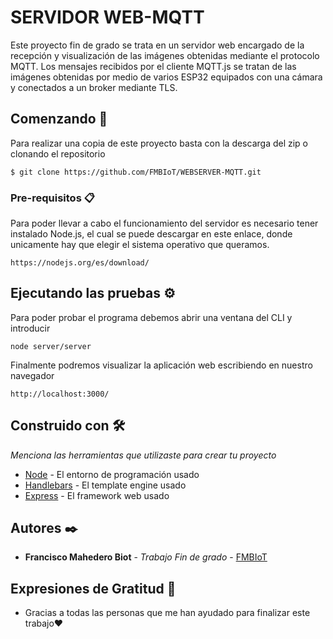 # SERVIDOR WEB-MQTT

Este proyecto fin de grado se trata en un servidor web encargado de la recepción y visualización de las imágenes obtenidas mediante el protocolo MQTT. Los mensajes recibidos por el cliente MQTT.js se tratan de las imágenes obtenidas por medio de varios ESP32 equipados con una cámara y conectados a un broker mediante TLS.
## Comenzando 🚀

Para realizar una copia de este proyecto basta con la descarga del zip o clonando el repositorio

```
$ git clone https://github.com/FMBIoT/WEBSERVER-MQTT.git
```


### Pre-requisitos 📋

Para poder llevar a cabo el funcionamiento del servidor es necesario tener instalado Node.js, el cual se puede descargar en este enlace, donde unicamente hay que elegir el sistema operativo que queramos.

```
https://nodejs.org/es/download/
```



## Ejecutando las pruebas ⚙️

Para poder probar el programa debemos abrir una ventana del CLI y introducir

```
node server/server
```

Finalmente podremos visualizar la aplicación web escribiendo en nuestro navegador

```
http://localhost:3000/
```

## Construido con 🛠️

_Menciona las herramientas que utilizaste para crear tu proyecto_

* [Node](https://nodejs.org/en/docs/) - El entorno de programación usado
* [Handlebars](https://handlebarsjs.com/) - El template engine usado
* [Express](https://expressjs.com/) - El framework web usado


## Autores ✒️

* **Francisco Mahedero Biot** - *Trabajo Fin de grado* - [FMBIoT](https://github.com/FMBIoT)


## Expresiones de Gratitud 🎁

* Gracias a todas las personas que me han ayudado para finalizar este trabajo❤️

